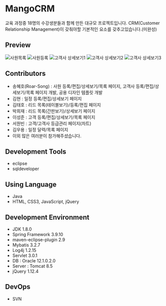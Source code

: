 # MangoCRM
교육 과정중 18명의 수강생분들과 함께 만든 대규모 프로젝트입니다. CRM(Customer Relationship Management)이 갖춰야할 기본적인 요소를 갖추고있습니다.(미완성)

## Preview
![사원목록](https://user-images.githubusercontent.com/57061848/74391203-df583a80-4e46-11ea-8212-c23108c8a9af.PNG)
![사원등록](https://user-images.githubusercontent.com/57061848/74391214-e1ba9480-4e46-11ea-91ab-0fda7def0ea0.PNG)
![고객사 상세보기1](https://user-images.githubusercontent.com/57061848/74391212-e121fe00-4e46-11ea-90bb-bbe27fade60e.PNG)
![고객사 상세보기2](https://user-images.githubusercontent.com/57061848/74391210-e121fe00-4e46-11ea-9dcf-a62af198d949.PNG)
![고객사 상세보기3](https://user-images.githubusercontent.com/57061848/74391208-e0896780-4e46-11ea-985c-b6d97c5f988f.PNG)


## Contributors
- 송혜호(Roar-Song) : 사원 등록/편집/상세보기/목록 페이지, 고객사 등록/편집/상세보기/목록 페이지 개발, 공용 디자인 템플릿 개발
- 김현 : 일정 등록/편집/상세보기 페이지
- 김태호 : 리드 목록(테이블보기)/등록/편집 페이지
- 박희재 : 리드 목록(간판보기)/상세보기 페이지
- 이성준 : 고객 등록/편집/상세보기/목록 페이지
- 서원빈 : 고객/고객사 등급관리 페이지(차트)
- 김우용 : 일정 달력/목록 페이지
- 이외 많은 여러분이 참가해주셨습니다.

## Development Tools
- eclipse
- sqldeveloper

## Using Language
- Java
- HTML, CSS3, JavaScript, jQuery

## Development Environment
- JDK 1.8.0
- Spring Framework 3.9.10
- maven-eclipse-plugin 2.9
- Mybatis 3.2.7
- Log4j 1.2.15
- Servlet 3.0.1
- DB : Oracle 12.1.0.2.0
- Server : Tomcat 8.5
- jQuery 1.12.4

## DevOps
- SVN
